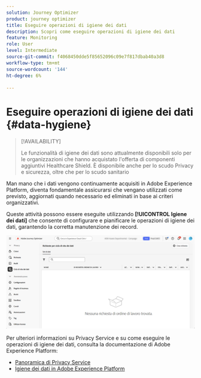 ```yaml
---
solution: Journey Optimizer
product: journey optimizer
title: Eseguire operazioni di igiene dei dati
description: Scopri come eseguire operazioni di igiene dei dati
feature: Monitoring
role: User
level: Intermediate
source-git-commit: f4068450dde5f85652096c09e7f817dbab40a3d8
workflow-type: tm+mt
source-wordcount: '144'
ht-degree: 6%

---
```


# Eseguire operazioni di igiene dei dati {#data-hygiene}

>[!AVAILABILITY]
>
>Le funzionalità di igiene dei dati sono attualmente disponibili solo per le organizzazioni che hanno acquistato l&#39;offerta di componenti aggiuntivi Healthcare Shield. È disponibile anche per lo scudo Privacy e sicurezza, oltre che per lo scudo sanitario


Man mano che i dati vengono continuamente acquisiti in Adobe Experience Platform, diventa fondamentale assicurarsi che vengano utilizzati come previsto, aggiornati quando necessario ed eliminati in base ai criteri organizzativi.

Queste attività possono essere eseguite utilizzando **[!UICONTROL Igiene dei dati]** che consente di configurare e pianificare le operazioni di igiene dei dati, garantendo la corretta manutenzione dei record.

![](assets/data-hygiene.png)

Per ulteriori informazioni su Privacy Service e su come eseguire le operazioni di igiene dei dati, consulta la documentazione di Adobe Experience Platform:

* [Panoramica di Privacy Service](https://experienceleague.adobe.com/docs/experience-platform/privacy/home.html?lang=it)
* [Igiene dei dati in Adobe Experience Platform](https://experienceleague.adobe.com/docs/experience-platform/hygiene/home.html?lang=en)
